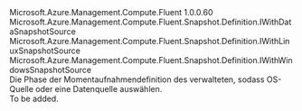 <Type Name="IWithSnapshotSource" FullName="Microsoft.Azure.Management.Compute.Fluent.Snapshot.Definition.IWithSnapshotSource">
  <TypeSignature Language="C#" Value="public interface IWithSnapshotSource : Microsoft.Azure.Management.Compute.Fluent.Snapshot.Definition.IWithDataSnapshotSource, Microsoft.Azure.Management.Compute.Fluent.Snapshot.Definition.IWithLinuxSnapshotSource, Microsoft.Azure.Management.Compute.Fluent.Snapshot.Definition.IWithWindowsSnapshotSource" />
  <TypeSignature Language="ILAsm" Value=".class public interface auto ansi abstract IWithSnapshotSource implements class Microsoft.Azure.Management.Compute.Fluent.Snapshot.Definition.IWithDataSnapshotFromDisk, class Microsoft.Azure.Management.Compute.Fluent.Snapshot.Definition.IWithDataSnapshotFromSnapshot, class Microsoft.Azure.Management.Compute.Fluent.Snapshot.Definition.IWithDataSnapshotFromVhd, class Microsoft.Azure.Management.Compute.Fluent.Snapshot.Definition.IWithDataSnapshotSource, class Microsoft.Azure.Management.Compute.Fluent.Snapshot.Definition.IWithLinuxSnapshotSource, class Microsoft.Azure.Management.Compute.Fluent.Snapshot.Definition.IWithWindowsSnapshotSource" />
  <TypeSignature Language="DocId" Value="T:Microsoft.Azure.Management.Compute.Fluent.Snapshot.Definition.IWithSnapshotSource" />
  <TypeSignature Language="VB.NET" Value="Public Interface IWithSnapshotSource&#xA;Implements IWithDataSnapshotSource, IWithLinuxSnapshotSource, IWithWindowsSnapshotSource" />
  <TypeSignature Language="F#" Value="type IWithSnapshotSource = interface&#xA;    interface IWithWindowsSnapshotSource&#xA;    interface IWithLinuxSnapshotSource&#xA;    interface IWithDataSnapshotSource&#xA;    interface IWithDataSnapshotFromVhd&#xA;    interface IWithDataSnapshotFromDisk&#xA;    interface IWithDataSnapshotFromSnapshot" />
  <AssemblyInfo>
    <AssemblyName>Microsoft.Azure.Management.Compute.Fluent</AssemblyName>
    <AssemblyVersion>1.0.0.60</AssemblyVersion>
  </AssemblyInfo>
  <Interfaces>
    <Interface>
      <InterfaceName>Microsoft.Azure.Management.Compute.Fluent.Snapshot.Definition.IWithDataSnapshotSource</InterfaceName>
    </Interface>
    <Interface>
      <InterfaceName>Microsoft.Azure.Management.Compute.Fluent.Snapshot.Definition.IWithLinuxSnapshotSource</InterfaceName>
    </Interface>
    <Interface>
      <InterfaceName>Microsoft.Azure.Management.Compute.Fluent.Snapshot.Definition.IWithWindowsSnapshotSource</InterfaceName>
    </Interface>
  </Interfaces>
  <Docs>
    <summary>
            Die Phase der Momentaufnahmendefinition des verwalteten, sodass OS-Quelle oder eine Datenquelle auswählen.
            </summary>
    <remarks>To be added.</remarks>
  </Docs>
  <Members />
</Type>